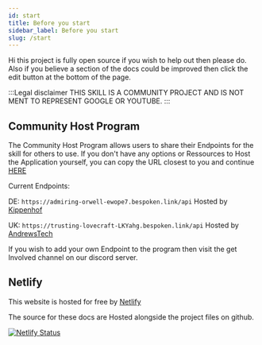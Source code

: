```yaml
---
id: start
title: Before you start
sidebar_label: Before you start
slug: /start
---
```


Hi this project is fully open source if you wish to help out then please do.
Also if you believe a section of the docs could be improved then click the edit button at the bottom of the page.


:::Legal disclaimer 
THIS SKILL IS A COMMUNITY PROJECT AND IS NOT MENT TO REPRESENT GOOGLE OR YOUTUBE.
:::

## Community Host Program

The Community Host Program allows users to share their Endpoints for the skill for others to use. If you don't have any options or Ressources to Host the Application yourself, you can copy the URL closest to you and continue [HERE](doc4.md)

Current Endpoints:

DE: ``` https://admiring-orwell-ewope7.bespoken.link/api ``` 
Hosted by [Kippenhof](https://github.com/Kippenhof)


UK: ``` https://trusting-lovecraft-LKYahg.bespoken.link/api ``` 
Hosted by [AndrewsTech](https://github.com/andrewstech)



If you wish to add your own Endpoint to the program then visit the get Involved channel on our discord server.

## Netlify

This website is hosted for free by [Netlify](https://netlify.com)

The source for these docs are Hosted alongside the project files on github.


[![Netlify Status](https://api.netlify.com/api/v1/badges/735370e5-7a69-4664-923b-ad7af1977ce9/deploy-status)](https://app.netlify.com/sites/alpha-video-docs/deploys)



